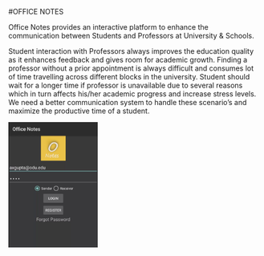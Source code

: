 #OFFICE NOTES

Office Notes provides an interactive platform to enhance the communication between Students and Professors at University & Schools.  

Student interaction with Professors always improves the education quality as it enhances feedback and gives room for academic growth. Finding a professor without a prior appointment is always difficult and consumes lot of time travelling across different blocks in the university. Student should wait for a longer time if professor is unavailable due to several reasons which in turn affects his/her academic progress and increase stress levels. 
We need a better communication system to handle these scenario’s and maximize the productive time of a student.

<a href="https://github.com/saikaranbalmuri/officenotes/blob/master/src/main/resources/ONpic1.png" target="_blank">
<img src="https://github.com/saikaranbalmuri/officenotes/blob/master/src/main/resources/ONpic1.png" height="250">
</a>

